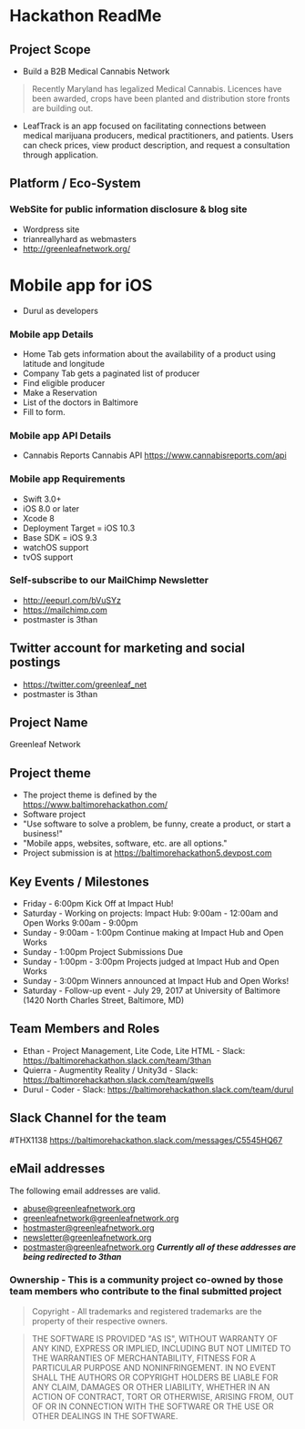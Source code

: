 # Hackathon ReadMe

## Project Scope
* Build a B2B Medical Cannabis Network
> Recently Maryland has legalized Medical Cannabis.  Licences have been awarded, crops have been planted and distribution store fronts are building out.  

* LeafTrack is an app focused on facilitating connections between medical marijuana producers, medical practitioners, and patients. Users can check prices, view product description, and request a consultation through application.

## Platform / Eco-System
### WebSite for public information disclosure & blog site
* Wordpress site
* trianreallyhard as webmasters
* http://greenleafnetwork.org/

# Mobile app for iOS
* Durul as developers

### Mobile app Details
* Home Tab gets information about the availability of a product using latitude and longitude
* Company Tab gets a paginated list of producer
* Find eligible producer
* Make a Reservation
* List of the doctors in Baltimore
* Fill to form.

### Mobile app API Details
* Cannabis Reports Cannabis API https://www.cannabisreports.com/api

### Mobile app Requirements
* Swift 3.0+
* iOS 8.0 or later
* Xcode 8
* Deployment Target = iOS 10.3
* Base SDK = iOS 9.3
* watchOS support 
* tvOS support

### Self-subscribe to our MailChimp Newsletter
* http://eepurl.com/bVuSYz
* https://mailchimp.com
* postmaster is 3than

## Twitter account for marketing and social postings
* https://twitter.com/greenleaf_net
* postmaster is 3than

## Project Name
Greenleaf Network

## Project theme
* The project theme is defined by the https://www.baltimorehackathon.com/
* Software project
* "Use software to solve a problem, be funny, create a product, or start a business!"
* "Mobile apps, websites, software, etc. are all options."
* Project submission is at https://baltimorehackathon5.devpost.com

## Key Events / Milestones
* Friday - 6:00pm Kick Off at Impact Hub!
* Saturday - Working on projects: Impact Hub: 9:00am - 12:00am and Open Works 9:00am - 9:00pm
* Sunday - 9:00am - 1:00pm Continue making at Impact Hub and Open Works
* Sunday - 1:00pm Project Submissions Due
* Sunday - 1:00pm - 3:00pm Projects judged at Impact Hub and Open Works
* Sunday - 3:00pm Winners announced at Impact Hub and Open Works!
* Saturday - Follow-up event - July 29, 2017 at University of Baltimore (1420 North Charles Street, Baltimore, MD)

## Team Members and Roles
* Ethan - Project Management, Lite Code, Lite HTML - Slack: https://baltimorehackathon.slack.com/team/3than
* Quierra - Augmentity Reality / Unity3d - Slack: https://baltimorehackathon.slack.com/team/qwells
* Durul - Coder - Slack: https://baltimorehackathon.slack.com/team/durul

## Slack Channel for the team
\#THX1138 https://baltimorehackathon.slack.com/messages/C5545HQ67

## eMail addresses
The following email addresses are valid.  
- abuse@greenleafnetwork.org
- greenleafnetwork@greenleafnetwork.org
- hostmaster@greenleafnetwork.org
- newsletter@greenleafnetwork.org
- postmaster@greenleafnetwork.org
***Currently all of these addresses are being redirected to 3than***

### Ownership - This is a community project co-owned by those team members who contribute to the final submitted project

> Copyright - All trademarks and registered trademarks are the property of their respective owners.

> THE SOFTWARE IS PROVIDED "AS IS", WITHOUT WARRANTY OF ANY KIND, EXPRESS OR
> IMPLIED, INCLUDING BUT NOT LIMITED TO THE WARRANTIES OF MERCHANTABILITY,
> FITNESS FOR A PARTICULAR PURPOSE AND NONINFRINGEMENT. IN NO EVENT SHALL THE
> AUTHORS OR COPYRIGHT HOLDERS BE LIABLE FOR ANY CLAIM, DAMAGES OR OTHER
> LIABILITY, WHETHER IN AN ACTION OF CONTRACT, TORT OR OTHERWISE, ARISING FROM,
> OUT OF OR IN CONNECTION WITH THE SOFTWARE OR THE USE OR OTHER DEALINGS IN THE
> SOFTWARE.

